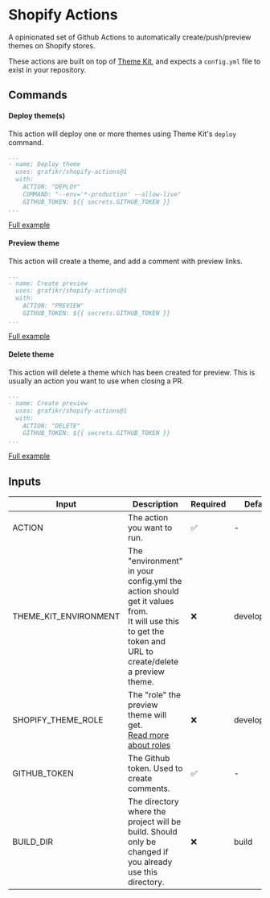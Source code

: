 # Shopify Actions

A opinionated set of Github Actions to automatically create/push/preview themes on Shopify stores.

These actions are built on top of [Theme Kit](https://shopify.dev/themes/tools/theme-kit), and expects a `config.yml` file to exist in your repository.

## Commands
#### Deploy theme(s)
This action will deploy one or more themes using Theme Kit's `deploy` command.

```yaml
...
- name: Deploy theme
  uses: grafikr/shopify-actions@1
  with:
    ACTION: "DEPLOY"
    COMMAND: "--env='*-production' --allow-live"
    GITHUB_TOKEN: ${{ secrets.GITHUB_TOKEN }}
...
```

[Full example](./examples/deploy.yml)

#### Preview theme
This action will create a theme, and add a comment with preview links.

```yaml
...
- name: Create preview
  uses: grafikr/shopify-actions@1
  with:
    ACTION: "PREVIEW"
    GITHUB_TOKEN: ${{ secrets.GITHUB_TOKEN }}
...
```

[Full example](./examples/preview.yml)

#### Delete theme
This action will delete a theme which has been created for preview. This is usually an action you want to use when closing a PR.

```yaml
...
- name: Create preview
  uses: grafikr/shopify-actions@1
  with:
    ACTION: "DELETE"
    GITHUB_TOKEN: ${{ secrets.GITHUB_TOKEN }}
...
```

[Full example](./examples/delete.yml)

## Inputs
| Input                 | Description                                                                                                                                                | Required           | Default     |
|-----------------------|------------------------------------------------------------------------------------------------------------------------------------------------------------|--------------------|-------------|
| ACTION                | The action you want to run.                                                                                                                                | :white_check_mark: | -           |
| THEME_KIT_ENVIRONMENT | The "environment" in your config.yml the action should get it values from.<br/>It will use this to get the token and URL to create/delete a preview theme. | :x:                | development |
| SHOPIFY_THEME_ROLE    | The "role" the preview theme will get.<br/>[Read more about roles](https://shopify.dev/api/admin-rest/2021-10/resources/theme#resource-object)             | :x:                | development |
| GITHUB_TOKEN          | The Github token. Used to create comments.                                                                                                                 | :white_check_mark: | -           |
| BUILD_DIR             | The directory where the project will be build. Should only be changed if you already use this directory.                                                   | :x:                | build       |
